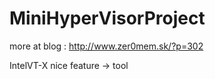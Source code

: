 MiniHyperVisorProject
=====================

more at blog : http://www.zer0mem.sk/?p=302

IntelVT-X nice feature -> tool
